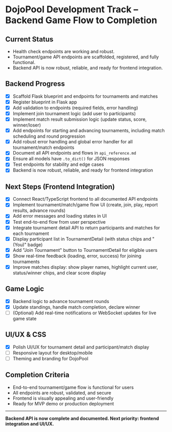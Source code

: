 # DojoPool Development Track – Backend Game Flow to Completion

## Current Status
- Health check endpoints are working and robust.
- Tournament/game API endpoints are scaffolded, registered, and fully functional.
- Backend API is now robust, reliable, and ready for frontend integration.

## Backend Progress
- [x] Scaffold Flask blueprint and endpoints for tournaments and matches
- [x] Register blueprint in Flask app
- [x] Add validation to endpoints (required fields, error handling)
- [x] Implement join tournament logic (add user to participants)
- [x] Implement match result submission logic (update status, score, winner/loser)
- [x] Add endpoints for starting and advancing tournaments, including match scheduling and round progression
- [x] Add robust error handling and global error handler for all tournament/match endpoints
- [x] Document all API endpoints and flows in `api_reference.md`
- [x] Ensure all models have `.to_dict()` for JSON responses
- [x] Test endpoints for stability and edge cases
- [x] Backend is now robust, reliable, and ready for frontend integration

## Next Steps (Frontend Integration)
- [x] Connect React/TypeScript frontend to all documented API endpoints
- [x] Implement tournament/match/game flow UI (create, join, play, report results, advance rounds)
- [x] Add error messages and loading states in UI
- [x] Test end-to-end flow from user perspective
- [x] Integrate tournament detail API to return participants and matches for each tournament
- [x] Display participant list in TournamentDetail (with status chips and "(You)" badge)
- [x] Add "Join Tournament" button to TournamentDetail for eligible users
- [x] Show real-time feedback (loading, error, success) for joining tournaments
- [x] Improve matches display: show player names, highlight current user, status/winner chips, and clear score display

## Game Logic
- [x] Backend logic to advance tournament rounds
- [x] Update standings, handle match completion, declare winner
- [ ] (Optional) Add real-time notifications or WebSocket updates for live game state

## UI/UX & CSS
- [x] Polish UI/UX for tournament detail and participant/match display
- [ ] Responsive layout for desktop/mobile
- [ ] Theming and branding for DojoPool

## Completion Criteria
- End-to-end tournament/game flow is functional for users
- All endpoints are robust, validated, and secure
- Frontend is visually appealing and user-friendly
- Ready for MVP demo or production deployment

---

**Backend API is now complete and documented. Next priority: frontend integration and UI/UX.**
